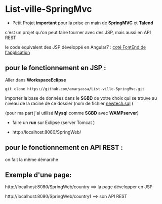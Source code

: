# List-ville-SpringMvc

* Petit Projet **important** pour la prise en main de **SpringMVC** et **Talend**

c'est un projet qu'on peut faire tourner avec des JSP, mais aussi en API REST

le code équivalent des JSP développé en Angular7 : [coté FontEnd de l'application ](https://github.com/amaryassa/List-ville-Angular)


## pour le fonctionnement en JSP :

Aller dans **WorkspaceEclipse**

```git clone https://github.com/amaryassa/List-ville-SpringMvc.git```

importer la base de données dans le **SGBD** de votre choix  qui se trouve au niveau de la racine de ce dossier (nom de fichier [newtech.sql](https://github.com/amaryassa/List-ville-SpringMvc/blob/master/newtech.sql) )

(pour ma part j'ai utilisé **Mysql** comme **SGBD**  avec **WAMPserver**)
 
 * faire un **run**  sur Eclipse  (server Tomcat )
 
 * http://localhost:8080/SpringWeb/
 

## pour le fonctionnement en API REST :

on fait la même démarche


## Exemple d'une page:

http://localhost:8080/SpringWeb/country ==> la page développer en JSP

http://localhost:8080/SpringWeb/country1 ==> son API REST
